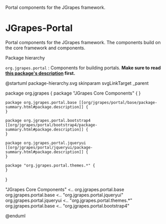 Portal components for the JGrapes framework.

JGrapes-Portal
==============

Portal components for the JGrapes framework. The components build on
the core framework and components.

<object type="image/svg+xml" data="package-hierarchy.svg">Package hierarchy</object>

`org.jgrapes.portal`
: Components for building portals. **Make sure to read 
    <a href="org/jgrapes/portal/package-summary.html#package.description">this package's description</a>
    first.**
    
@startuml package-hierarchy.svg
skinparam svgLinkTarget _parent

package org.jgrapes {
    package "JGrapes Core Components" {
    }

    package org.jgrapes.portal.base [[org/jgrapes/portal/base/package-summary.html#package.description]] {
    }

    package org.jgrapes.portal.bootstrap4 [[org/jgrapes/portal/bootstrap4/package-summary.html#package.description]] {
    }

    package org.jgrapes.portal.jqueryui [[org/jgrapes/portal/jqueryui/package-summary.html#package.description]] {
    }

    package "org.jgrapes.portal.themes.*" {
    }
}

"JGrapes Core Components" <.. org.jgrapes.portal.base
org.jgrapes.portal.base <.. "org.jgrapes.portal.jqueryui"
org.jgrapes.portal.jqueryui <.. "org.jgrapes.portal.themes.*"
org.jgrapes.portal.base <.. "org.jgrapes.portal.bootstrap4"

@enduml